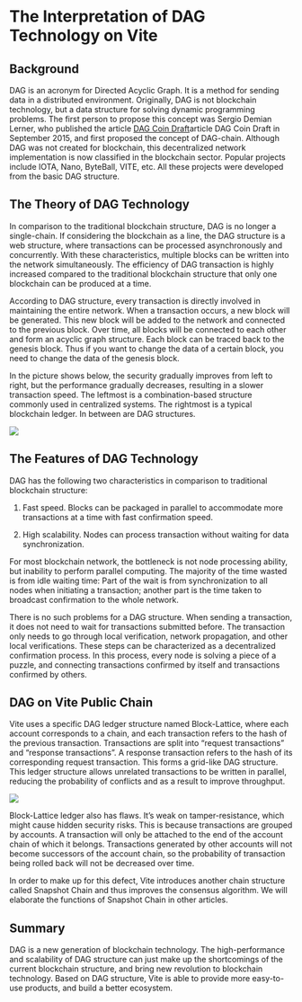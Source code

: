 # The Interpretation of DAG Technology on Vite


## Background

DAG is an acronym for Directed Acyclic Graph. It is a method for sending data in a distributed environment. Originally, DAG is not blockchain technology, but a data structure for solving dynamic programming problems. The first person to propose this concept was Sergio Demian Lerner, who published the article [ DAG Coin Draft](https://bitslog.files.wordpress.com/2015/09/dagcoin-v41.pdf)article DAG Coin Draft in September 2015, and first proposed the concept of DAG-chain. Although DAG was not created for blockchain, this decentralized network implementation is now classified in the blockchain sector. Popular projects include IOTA, Nano, ByteBall, VITE, etc. All these projects were developed from the basic DAG structure.


## The Theory of DAG Technology

In comparison to the traditional blockchain structure, DAG is no longer a single-chain. If considering the blockchain as a line, the DAG structure is a web structure, where transactions can be processed asynchronously and concurrently. With these characteristics, multiple blocks can be written into the network simultaneously. The efficiency of DAG transaction is highly increased compared to the traditional blockchain structure that only one blockchain can be produced at a time.


According to DAG structure, every transaction is directly involved in maintaining the entire network. When a transaction occurs, a new block will be generated. This new block will be added to the network and connected to the previous block. Over time, all blocks will be connected to each other and form an acyclic graph structure. Each block can be traced back to the genesis block. Thus if you want to change the data of a certain block, you need to change the data of the genesis block.


In the picture shows below, the security gradually improves from left to right, but the performance gradually decreases, resulting in a slower transaction speed. The leftmost is a combination-based structure commonly used in centralized systems. The rightmost is a typical blockchain ledger. In between are DAG structures.


![](~images/yw-built-01.png.png)

## The Features of DAG Technology

DAG has the following two characteristics in comparison to traditional blockchain structure:

1. Fast speed. Blocks can be packaged in parallel to accommodate more transactions at a time with fast confirmation speed.

2. High scalability. Nodes can process transaction without waiting for data synchronization.


For most blockchain network, the bottleneck is not node processing ability, but inability to perform parallel computing. The majority of the time wasted is from idle waiting time: Part of the wait is from synchronization to all nodes when initiating a transaction; another part is the time taken to broadcast confirmation to the whole network.


There is no such problems for a DAG structure. When sending a transaction, it does not need to wait for transactions submitted before. The transaction only needs to go through local verification, network propagation, and other local verifications. These steps can be characterized as a decentralized confirmation process. In this process, every node is solving a piece of a puzzle, and connecting transactions confirmed by itself and transactions confirmed by others.


## DAG on Vite Public Chain

Vite uses a specific DAG ledger structure named Block-Lattice, where each account corresponds to a chain, and each transaction refers to the hash of the previous transaction. Transactions are split into “request transactions” and “response transactions”. A response transaction refers to the hash of its corresponding request transaction. This forms a grid-like DAG structure. This ledger structure allows unrelated transactions to be written in parallel, reducing the probability of conflicts and as a result to improve throughput.

![](~images/yw-built-02.png.png)


Block-Lattice ledger also has flaws. It’s weak on tamper-resistance, which might cause hidden security risks. This is because transactions are grouped by accounts. A transaction will only be attached to the end of the account chain of which it belongs. Transactions generated by other accounts will not become successors of the account chain, so the probability of transaction being rolled back will not be decreased over time.


In order to make up for this defect, Vite introduces another chain structure called Snapshot Chain and thus improves the consensus algorithm. We will elaborate the functions of Snapshot Chain in other articles.


## Summary

DAG is a new generation of blockchain technology. The high-performance and scalability of DAG structure can just make up the shortcomings of the current blockchain structure, and bring new revolution to blockchain technology. Based on DAG structure, Vite is able to provide more easy-to-use products, and build a better ecosystem.


